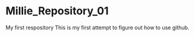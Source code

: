 # Millie_Repository_01
My first respository
This is my first attempt to figure out how to use github.
